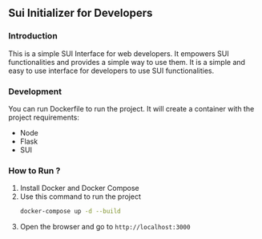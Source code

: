 ## Sui Initializer for Developers

### Introduction
This is a simple SUI Interface for web developers. It empowers SUI functionalities and provides a simple way to use them. It is a simple and easy to use interface for developers to use SUI functionalities.

### Development
You can run Dockerfile to run the project. It will create a container with the project requirements:
- Node
- Flask
- SUI
### How to Run ? 

1. Install Docker and Docker Compose
2. Use this command to run the project
    ```bash
    docker-compose up -d --build
    ```
3. Open the browser and go to `http://localhost:3000`